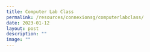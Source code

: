 ```yaml
---
title: Computer Lab Class
permalink: /resources/connexionsg/computerlabclass/
date: 2023-01-12
layout: post
description: ""
image: ""
---
```

